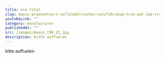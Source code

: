 ```yaml
---
title: ein titel
slug: maxus-praesentiert-vollelektrisches-nutzfahrzeug-trio-auf-iaa-transportation-2022
youtubeLink: ""
category: manufacturer
publishedAt: ""
src: /images/maxus_t90_22.jpg
description: bitte auffuelen
---
```

bitte auffuelen